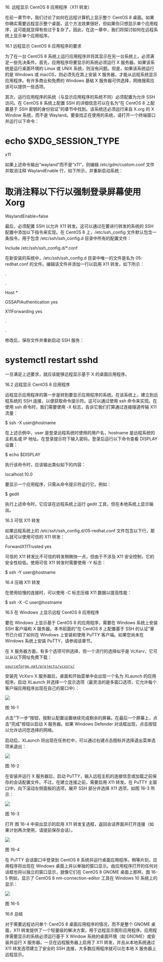 16\. 远程显示 CentOS 8 应用程序（X11 转发）

在前一章节中，我们讨论了如何在远程计算机上显示整个 CentOS 8 桌面。如果你确实需要远程显示整个桌面，这个方法效果很好，但如果你只想显示单个应用程序，这可能就显得有些过于复杂了。因此，在这一章中，我们将探讨如何在远程系统上显示单个应用程序。

16.1 远程显示 CentOS 8 应用程序的要求

为了在一台 CentOS 8 系统上运行应用程序并将其显示在另一台系统上，必须满足一些先决条件。首先，应用程序将要显示的系统必须运行 X 服务器。如果该系统是运行桌面环境的 Linux 或 UNIX 系统，则没有问题。但是，如果该系统运行的是 Windows 或 macOS，则必须先在其上安装 X 服务器，才能从远程系统显示应用程序。有许多商业和免费的 Windows 基础 X 服务器可供选择，网络搜索应该可以提供一些选项。

其次，运行应用程序的系统（与显示应用程序的系统不同）必须配置为允许 SSH 访问。在 CentOS 8 系统上配置 SSH 的详细信息可以在名为“在 CentOS 8 上配置基于 SSH 密钥的身份验证”的章节中找到。该系统还必须运行来自 X.org 的 X Window 系统，而不是 Wayland。要查找正在使用的系统，请打开一个终端窗口并运行以下命令：

# echo $XDG_SESSION_TYPE

x11

如果上述命令输出“wayland”而不是“x11”，则编辑 /etc/gdm/custom.conf 文件并取消注释 WaylandEnable 行，如下所示，并重新启动系统：

# 取消注释以下行以强制登录屏幕使用 Xorg

WaylandEnable=false

最后，必须配置 SSH 以允许 X11 转发。这可以通过在要进行转发的系统的 SSH 配置中添加以下指令来实现。在 CentOS 8 上，/etc/ssh_config 文件默认包含一条指令，用于包含 /etc/ssh/ssh_config.d 目录中所有的配置文件：

Include /etc/ssh/ssh_config.d/*.conf

在新安装的系统中，/etc/ssh/ssh_config.d 目录中唯一的文件是名为 05-redhat.conf 的文件。编辑该文件并添加一行以启用 X11 转发，如下所示：

.

.

Host *

GSSAPIAuthentication yes

X11Forwarding yes

.

.

修改后，保存文件并重新启动 SSH 服务：

# systemctl restart sshd

一旦满足上述要求，就应该能够远程显示基于 X 的桌面应用程序。

16.2 远程显示 CentOS 8 应用程序

远程显示应用程序的第一步是转到要显示应用程序的系统。在该系统上，建立到远程系统的 SSH 连接，以便获取命令提示符。这可以通过使用 ssh 命令来实现。在使用 ssh 命令时，我们需要使用 -X 标志，告诉它我们打算通过连接隧道传输 X11 流量：

$ ssh -X user@hostname

在上述示例中，user 是登录远程系统时使用的用户名，hostname 是远程系统的主机名或 IP 地址。在登录提示符下输入密码，登录后运行以下命令查看 DISPLAY 设置：

$ echo $DISPLAY

执行该命令时，应该输出类似如下的内容：

localhost:10.0

要显示一个应用程序，只需从命令提示符运行它。例如：

$ gedit

执行上述命令时，它应该在远程系统上运行 gedit 工具，但在本地系统上显示输出。

16.3 可信 X11 转发

如果远程系统上的 /etc/ssh/ssh_config.d/05-redhat.conf 文件包含以下行，那么就可以使用可信的 X11 转发：

ForwardX11Trusted yes

可信的 X11 转发比不可信的转发稍微快一点，但由于不涉及 X11 安全控制，它的安全性较低。使用可信 X11 转发时需要使用 -Y 标志：

$ ssh -Y user@hostname

16.4 压缩 X11 转发

在使用较慢的连接时，可以使用 -C 标志压缩 X11 数据以提高性能：

$ ssh -X -C user@hostname

16.5 在 Windows 上显示远程 CentOS 8 应用程序

要在 Windows 上显示基于 CentOS 8 的应用程序，需要在 Windows 系统上安装 SSH 客户端和 X 服务器。本书前面的“在 CentOS 8 上配置基于 SSH 的认证”章节已介绍了如何在 Windows 上安装和使用 PuTTY 客户端。如果您尚未在 Windows 系统上安装 PuTTY，请参阅该章节。

在 X 服务器方面，有多个选项可供选择，但一个流行的选择似乎是 VcXsrv，它可以从以下网址免费下载：

[`sourceforge.net/projects/vcxsrv/`](http://www.ebookfrenzy.com/errata/androidstudio30.html)

安装完 VcXsrv X 服务器后，桌面和开始菜单中会出现一个名为 XLaunch 的应用程序。启动 XLaunch 并选择一个显示选项（最灵活的是多窗口选项，它允许每个客户端应用程序出现在自己的窗口中）：

![](img/win_10_configure_windows_x_server.png)

图 16-1

点击“下一步”按钮，按默认配置设置继续完成剩余的屏幕。在最后一个屏幕上，点击“完成”按钮以启动 X 服务器。如果 Windows Defender 对话框出现，点击按钮以允许访问您选择的网络。

启动后，XLaunch 将出现在任务栏中，可以通过右键点击图标并选择退出菜单选项来退出：

![](img/win_10_x_server_running.png)

图 16-2

在安装并运行 X 服务器后，启动 PuTTY，输入远程主机的连接信息或加载之前保存的会话配置文件。不过，在建立连接之前，需要启用 X11 转发。在 PuTTY 主窗口中，向下滚动左侧面板的选项，展开 SSH 部分并选择 X11 选项，如图 16-3 所示：

![](img/win_10_putty_ssh.png)

图 16-3

打开 图 16-4 中突出显示的启用 X11 转发复选框，返回会话界面并打开连接（如果计划再次使用，请提前保存会话）。

![](img/win_10_putty_X11_settings.png)

图 16-4

在 PuTTY 会话窗口中登录到 CentOS 8 系统并运行桌面应用程序。稍等片刻，应用程序将出现在 Windows 桌面上并以单独的窗口显示。由应用程序打开的任何对话框也将以独立的窗口显示，就像它们在 CentOS 8 GNOME 桌面上那样。图 16-5 例如，显示了 CentOS 8 nm-connection-editor 工具在 Windows 10 系统上的显示：

![](img/win_10_xserver_app_displayed.png)

图 16-5

16.6 总结

对于需要远程访问单个 CentOS 8 桌面应用程序的情况，而不是整个 GNOME 桌面，X11 转发提供了一个轻量级的解决方案，用于远程显示图形应用程序。应用程序需要显示的系统必须运行基于 X Window 系统的桌面环境（如 GNOME）或安装并运行 X 服务器。一旦在远程服务器上启用了 X11 转发，并且从本地系统通过 X11 转发选项建立了安全的 SSH 连接，大多数应用程序就可以在本地 X 服务器上远程显示。
